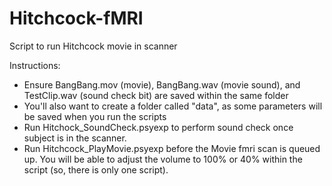 # Hitchcock-fMRI
Script to run Hitchcock movie in scanner

Instructions:

- Ensure BangBang.mov (movie), BangBang.wav (movie sound), and TestClip.wav (sound check bit) are saved within the same folder
- You'll also want to create a folder called "data", as some parameters will be saved when you run the scripts
- Run Hitchock_SoundCheck.psyexp to perform sound check once subject is in the scanner.
- Run Hitchcock_PlayMovie.psyexp before the Movie fmri scan is queued up. You will be able to adjust the volume to 100% or 40% within the script (so, there is only one script).
